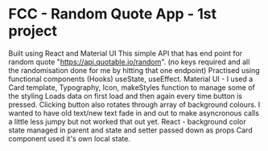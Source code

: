 # FCC - Random Quote App - 1st project

Built using React and Material UI
This simple API that has end point for random quote "https://api.quotable.io/random".  (no keys required and all the randomisation done for me by hitting that one endpoint)
Practised using functional components (Hooks) useState, useEffect.
Material UI  - I used a Card template, Typography, Icon, makeStyles function to manage some of the styling
Loads data on first load and then again every time button is pressed.
Clicking button also rotates through array of background colours.
I wanted to have old text/new text fade in and out to make asyncronous calls a little less jumpy but not worked that out yet.
React - background color state managed in parent and state and setter passed down as props
Card component used it's own local state.
